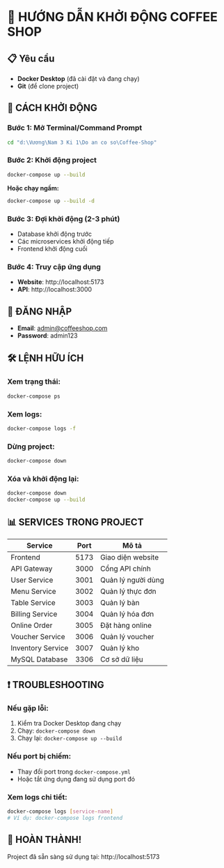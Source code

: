 # 🚀 HƯỚNG DẪN KHỞI ĐỘNG COFFEE SHOP

## 📋 Yêu cầu
- **Docker Desktop** (đã cài đặt và đang chạy)
- **Git** (để clone project)

## 🎯 CÁCH KHỞI ĐỘNG

### Bước 1: Mở Terminal/Command Prompt
```bash
cd "d:\Vương\Nam 3 Ki 1\Do an co so\Coffee-Shop"
```

### Bước 2: Khởi động project
```bash
docker-compose up --build
```

**Hoặc chạy ngầm:**
```bash
docker-compose up --build -d
```

### Bước 3: Đợi khởi động (2-3 phút)
- Database khởi động trước
- Các microservices khởi động tiếp
- Frontend khởi động cuối

### Bước 4: Truy cập ứng dụng
- **Website**: http://localhost:5173
- **API**: http://localhost:3000

## 🔑 ĐĂNG NHẬP
- **Email**: admin@coffeeshop.com  
- **Password**: admin123

## 🛠️ LỆNH HỮU ÍCH

### Xem trạng thái:
```bash
docker-compose ps
```

### Xem logs:
```bash
docker-compose logs -f
```

### Dừng project:
```bash
docker-compose down
```

### Xóa và khởi động lại:
```bash
docker-compose down
docker-compose up --build
```

## 📊 SERVICES TRONG PROJECT

| Service | Port | Mô tả |
|---------|------|-------|
| Frontend | 5173 | Giao diện website |
| API Gateway | 3000 | Cổng API chính |
| User Service | 3001 | Quản lý người dùng |
| Menu Service | 3002 | Quản lý thực đơn |
| Table Service | 3003 | Quản lý bàn |
| Billing Service | 3004 | Quản lý hóa đơn |
| Online Order | 3005 | Đặt hàng online |
| Voucher Service | 3006 | Quản lý voucher |
| Inventory Service | 3007 | Quản lý kho |
| MySQL Database | 3306 | Cơ sở dữ liệu |

## ❗ TROUBLESHOOTING

### Nếu gặp lỗi:
1. Kiểm tra Docker Desktop đang chạy
2. Chạy: `docker-compose down`
3. Chạy lại: `docker-compose up --build`

### Nếu port bị chiếm:
- Thay đổi port trong `docker-compose.yml`
- Hoặc tắt ứng dụng đang sử dụng port đó

### Xem logs chi tiết:
```bash
docker-compose logs [service-name]
# Ví dụ: docker-compose logs frontend
```

## 🎉 HOÀN THÀNH!
Project đã sẵn sàng sử dụng tại: http://localhost:5173

